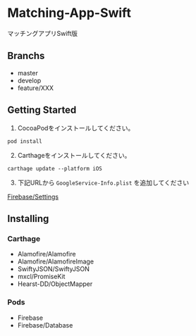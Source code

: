 # Matching-App-Swift
マッチングアプリSwift版

## Branchs
- master
- develop
- feature/XXX

## Getting Started

1. CocoaPodをインストールしてください。
```
pod install
```

2. Carthageをインストールしてください。
```
carthage update --platform iOS
```

3. 下記URLから `GoogleService-Info.plist` を追加してください

[Firebase/Settings](https://console.firebase.google.com/project/otofuda-a41cc/settings/general/ios:nkmr-lab.Otofuda-iOS)

## Installing

### Carthage
- Alamofire/Alamofire
- Alamofire/AlamofireImage
- SwiftyJSON/SwiftyJSON
- mxcl/PromiseKit
- Hearst-DD/ObjectMapper

### Pods
- Firebase
- Firebase/Database
